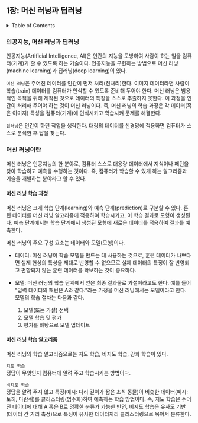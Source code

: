 <!--
bold 처리
** **

js 코드 작성
```js

```

링크
[보여질 단어](URL 주소)

형광펜 처리
` `
-->

## 1장: 머신 러닝과 딥러닝

<details>
<summary>Table of Contents</summary>

- 인공지능, 머신 러닝과 딥러닝[:link:](#인공지능-머신-러닝과-딥러닝)
- 머신 러닝이란[:link:](#머신-러닝이란)
  - 머신 러닝 학습 과정[:link:](#머신-러닝-학습-과정)
  - 머신 러닝 학습 알고리즘[:link:](#머신-러닝-학습-알고리즘)
  </details>

### 인공지능, 머신 러닝과 딥러닝

인공지능(Artificial Intelligence, AI)은 인간의 지능을 모방하여 사람이 하는 일을 컴퓨터(기계)가 할 수 있도록 하는 기술이다. 인공지능을 구현하는 방법으로 머신 러닝(machine learning)과 딥러닝(deep learning)이 있다.

`머신 러닝`은 주어진 데이터를 인간이 먼저 처리(전처리)한다. 이미지 데이터라면 사람이 학습(train) 데이터를 컴퓨터가 인식할 수 있도록 준비해 두어야 한다. 머신 러닝은 범용적인 목적을 위해 제작된 것으로 데이터의 특징을 스스로 추출하지 못한다. 이 과정을 인간이 처리해 주어야 하는 것이 머신 러닝이다. 즉, 머신 러닝의 학습 과정은 각 데이터(혹은 이미지) 특성을 컴퓨터(기계)에 인식시키고 학습시켜 문제를 해결한다.

`딥러닝`은 인간이 하던 작업을 생략한다. 대량의 데이터를 신경망에 적용하면 컴퓨터가 스스로 분석한 후 답을 찾는다.

### 머신 러닝이란

머신 러닝은 인공지능의 한 분야로, 컴퓨터 스스로 대용량 데이터에서 지식이나 패턴을 찾아 학습하고 예측을 수행하는 것이다. 즉, 컴퓨터가 학습할 수 있게 하는 알고리즘과 기술을 개발하는 분야라고 할 수 있다.

#### 머신 러닝 학습 과정

머신 러닝은 크게 학습 단계(learning)와 예측 단계(prediction)로 구분할 수 있다. 훈련 데이터를 머신 러닝 알고리즘에 적용하여 학습시키고, 이 학습 결과로 모형이 생성된다. 예측 단계에서는 학습 단계에서 생성된 모형에 새로운 데이터를 적용하여 결과를 예측한다.

머신 러닝의 주요 구성 요소는 데이터와 모델(모형)이다.

- 데이터: 머신 러닝이 학습 모델을 만드는 데 사용하는 것으로, 훈련 데이터가 나쁘다면 실제 현상의 특성을 제대로 반영할 수 없으므로 실제 데이터의 특징이 잘 반영되고 편향되지 않는 훈련 데이터를 확보하는 것이 중요하다.

- 모델: 머신 러닝의 학습 단계에서 얻은 최종 결과물로 가설이라고도 한다. 예를 들어 "입력 데이터의 패턴은 A와 같다."라는 가정을 머신 러닝에서는 모델이라고 한다. 모델의 학습 절차는 다음과 같다.
  1. 모델(또는 가설) 선택
  2. 모델 학습 및 평가
  3. 평가를 바탕으로 모델 업데이트

#### 머신 러닝 학습 알고리즘

머신 러닝의 학습 알고리즘으로는 지도 학습, 비지도 학습, 강화 학습이 있다.

`지도 학습` </br>
정답이 무엇인지 컴퓨터에 알려 주고 학습시키는 방법이다.

`비지도 학습` </br>
정답을 알려 주지 않고 특징(예시: 다리 길이가 짧은 초식 동물)이 비슷한 데이터(예시: 토끼, 다람쥐)를 클러스터링(범주화)하여 예측하는 학습 방법이다. 즉, 지도 학습은 주어진 데이터에 대해 A 혹은 B로 명확한 분류가 가능한 반면, 비지도 학습은 유사도 기반(데이터 간 거리 측정)으로 특징이 유사한 데이터끼리 클러스터링으로 묶어서 분류한다.
